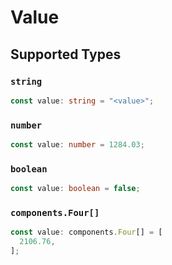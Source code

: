 # Value


## Supported Types

### `string`

```typescript
const value: string = "<value>";
```

### `number`

```typescript
const value: number = 1284.03;
```

### `boolean`

```typescript
const value: boolean = false;
```

### `components.Four[]`

```typescript
const value: components.Four[] = [
  2106.76,
];
```

